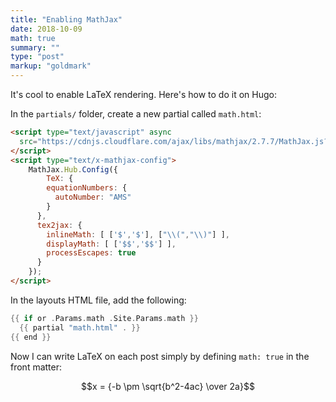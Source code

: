 ```yaml
---
title: "Enabling MathJax"
date: 2018-10-09
math: true
summary: ""
type: "post"
markup: "goldmark"
---
```


It's cool to enable LaTeX rendering. Here's how to do it on Hugo:

In the `partials/` folder, create a new partial called `math.html`:

```html
<script type="text/javascript" async
  src="https://cdnjs.cloudflare.com/ajax/libs/mathjax/2.7.7/MathJax.js?config=TeX-MML-AM_CHTML">
</script>
<script type="text/x-mathjax-config">
    MathJax.Hub.Config({
        TeX: {
        equationNumbers: {
          autoNumber: "AMS"
        }
      },
      tex2jax: {
        inlineMath: [ ['$','$'], ["\\(","\\)"] ],
        displayMath: [ ['$$','$$'] ],
        processEscapes: true
      }
    });
</script>
```

In the layouts HTML file, add the following:

```go
{{ if or .Params.math .Site.Params.math }}
  {{ partial "math.html" . }}
{{ end }}
```

Now I can write LaTeX on each post simply by defining `math: true` in the front matter:

$$x = {-b \pm \sqrt{b^2-4ac} \over 2a}$$